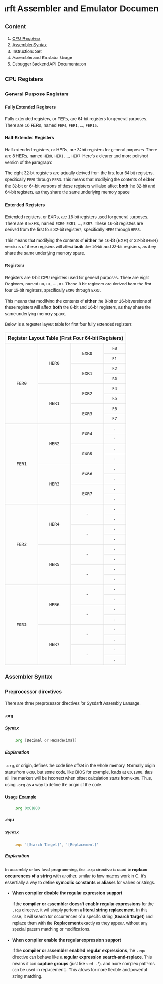 <style>
/* Page settings for page breaks, margins, and overall layout */
@page {
    size: A4;
    margin: 1in;
}

/* Apply only to the h1 element */
h1 {
    width: 100%; /* Ensure it takes full width */
    white-space: nowrap; /* Prevent line breaks */
    overflow: hidden;
    text-align: center; /* Center the text horizontally */
    display: flex;
    justify-content: center;
    align-items: center;
    font-family: Arial, sans-serif;
    overflow: hidden;
}

body {
    font-family: Arial, sans-serif;
    line-height: 1.5;
    margin-top: 1in;
}

/* Keep headers at the top of the page and prevent breaking across pages */
h2 {
    page-break-before: always;
    font-size: 18px;
}

/* Table-specific handling */
table {
    width: 100%;
    margin-left: auto;
    margin-right: auto;
    border-collapse: collapse;
    table-layout: fixed; 
}

th, td {
    padding: 8px;
    text-align: center;
    border: 1px solid #ddd;
    word-wrap: break-word;
  }

/* Prevent tables from being split across pages */
table {
    page-break-inside: avoid;
}

/* Keep header rows at the top of each page if the table spans multiple pages */
thead {
    display: table-header-group;
}

tfoot {
    display: table-footer-group;
}

/* Prevent section titles from appearing at the bottom of pages */
h1, h2, h3, h4, h5, h6 {
    page-break-after: avoid;
}

/* Add spacing between sections */
section {
    margin-bottom: 2em;
}
</style>

# Sysdarft Assembler and Emulator Documentation

## **Content**

1. [CPU Registers](#cpu-registers)
2. [Assembler Syntax](#assembler-syntax)
3. Instructions Set
4. Assembler and Emulator Usage
5. Debugger Backend API Documentation

## **CPU Registers**

### General Purpose Registers

#### Fully Extended Registers

Fully extended registers, or FERs, are 64-bit registers for general purposes.
There are 16 FERs, named `FER0`, `FER1`, ..., `FER15`.

#### Half-Extended Registers

Half-extended registers, or HERs, are 32bit registers for general purposes.
There are 8 HERs, named `HER0`, `HER1`, ..., `HER7`.
Here's a clearer and more polished version of the paragraph:

The eight 32-bit registers are actually derived from the first four 64-bit registers,
specifically `FER0` through `FER3`.
This means that modifying the contents of **either** the 32-bit or 64-bit versions of these registers
will also affect **both** the 32-bit and 64-bit registers,
as they share the same underlying memory space.

#### Extended Registers

Extended registers, or EXRs, are 16-bit registers used for general purposes.
There are 8 EXRs, named `EXR0`, `EXR1`, ..., `EXR7`.
These 16-bit registers are derived from the first four 32-bit registers,
specifically `HER0` through `HER3`.

This means that modifying the contents of **either** the 16-bit (EXR) or 32-bit (HER) versions
of these registers will affect **both** the 16-bit and 32-bit registers,
as they share the same underlying memory space.

#### Registers

Registers are 8-bit CPU registers used for general purposes.
There are eight Registers, named `R0`, `R1`, ..., `R7`.
These 8-bit registers are derived from the first four 16-bit registers,
specifically `EXR0` through `EXR3`.

This means that modifying the contents of **either** the 8-bit or 16-bit versions
of these registers will affect **both** the 8-bit and 16-bit registers,
as they share the same underlying memory space.

Below is a regester layout table for first four fully extended registers:

<table>
  <!-- FERs (64-bit) Row -->
  <tr>
    <th colspan="4">Register Layout Table (First Four 64-bit Registers)</th>
  </tr>
  <tr>
    <td rowspan="8"><code>FER0</code></td>
    <td rowspan="4"><code>HER0</code></td>
    <td rowspan="2"><code>EXR0</code></td>
    <td><code>R0</code></td>
  </tr>
  <tr>
    <td><code>R1</code></td>
  </tr>
  <tr>
    <td rowspan="2"><code>EXR1</code></td>
    <td><code>R2</code></td>
  </tr>
  <tr>
    <td><code>R3</code></td>
  </tr>

  <tr>
    <td rowspan="4"><code>HER1</code></td>
    <td rowspan="2"><code>EXR2</code></td>
    <td><code>R4</code></td>
  </tr>
  <tr>
    <td><code>R5</code></td>
  </tr>
  <tr>
    <td rowspan="2"><code>EXR3</code></td>
    <td><code>R6</code></td>
  </tr>
  <tr>
    <td><code>R7</code></td>
  </tr>

  <!-- FER1 Row -->
  <tr>
    <td rowspan="8"><code>FER1</code></td>
    <td rowspan="4"><code>HER2</code></td>
    <td rowspan="2"><code>EXR4</code></td>
    <td><code>-</code></td>
  </tr>
  <tr>
    <td><code>-</code></td>
  </tr>
  <tr>
    <td rowspan="2"><code>EXR5</code></td>
    <td><code>-</code></td>
  </tr>
  <tr>
    <td><code>-</code></td>
  </tr>

  <tr>
    <td rowspan="4"><code>HER3</code></td>
    <td rowspan="2"><code>EXR6</code></td>
    <td><code>-</code></td>
  </tr>
  <tr>
    <td><code>-</code></td>
  </tr>
  <tr>
    <td rowspan="2"><code>EXR7</code></td>
    <td><code>-</code></td>
  </tr>
  <tr>
    <td><code>-</code></td>
  </tr>

  <!-- FER2 Row -->
  <tr>
    <td rowspan="8"><code>FER2</code></td>
    <td rowspan="4"><code>HER4</code></td>
    <td rowspan="2"><code>-</code></td>
    <td><code>-</code></td>
  </tr>
  <tr>
    <td><code>-</code></td>
  </tr>
  <tr>
    <td rowspan="2"><code>-</code></td>
    <td><code>-</code></td>
  </tr>
  <tr>
    <td><code>-</code></td>
  </tr>

  <tr>
    <td rowspan="4"><code>HER5</code></td>
    <td rowspan="2"><code>-</code></td>
    <td><code>-</code></td>
  </tr>
  <tr>
    <td><code>-</code></td>
  </tr>
  <tr>
    <td rowspan="2"><code>-</code></td>
    <td><code>-</code></td>
  </tr>
  <tr>
    <td><code>-</code></td>
  </tr>

  <!-- FER3 Row -->
  <tr>
    <td rowspan="8"><code>FER3</code></td>
    <td rowspan="4"><code>HER6</code></td>
    <td rowspan="2"><code>-</code></td>
    <td><code>-</code></td>
  </tr>
  <tr>
    <td><code>-</code></td>
  </tr>
  <tr>
    <td rowspan="2"><code>-</code></td>
    <td><code>-</code></td>
  </tr>
  <tr>
    <td><code>-</code></td>
  </tr>

  <tr>
    <td rowspan="4"><code>HER7</code></td>
    <td rowspan="2"><code>-</code></td>
    <td><code>-</code></td>
  </tr>
  <tr>
    <td><code>-</code></td>
  </tr>
  <tr>
    <td rowspan="2"><code>-</code></td>
    <td><code>-</code></td>
  </tr>
  <tr>
    <td><code>-</code></td>
  </tr>
</table>

## **Assembler Syntax**

### Preprocessor directives

There are three preprocessor directives for Sysdarft Assembly Lanuage.

#### .org

##### Syntax

```asm
    .org [Decimal or Hexadecimal]
```

##### Explanation

`.org`, or origin, defines the code line offset in the whole memory.
Normally origin starts from `0x00`, but some code, like BIOS for example,
loads at `0xC1800`, thus all line markers will be incorrect when offset 
calculation starts from `0x00`.
Thus, using `.org` as a way to define the origin of the code.

#### Usage Example

```asm
    .org 0xC1800
```

#### .equ

##### Syntax

```asm
    .equ '[Search Target]', '[Replacement]'
```

##### Explanation

In assembly or low-level programming, the `.equ` directive is used to
**replace occurrences of a string** with another, similar to how macros work in C.
It's essentially a way to define **symbolic constants** or **aliases** for values
or strings.

- **When compiler disable the regular expression support**

  If the **compiler or assembler doesn't enable regular expressions**
  for the `.equ` directive, it will simply perform a **literal string replacement**.
  In this case, it will search for occurrences of a specific string
  (**Search Target**) and replace them with the **Replacement**
  exactly as they appear, without any special pattern matching or modifications.

- **When compiler enable the regular expression support**

  If the **compiler or assembler enabled regular expressions**,
  the `.equ` directive can behave like a **regular expression search-and-replace**.
  This means it can **capture groups** (just like `sed -E`),
  and more complex patterns can be used in replacements.
  This allows for more flexible and powerful string matching.

